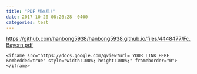 ```yaml
---
title: "PDF 테스트!"
date: 2017-10-20 08:26:28 -0400
categories: test
---
```

https://github.com/hanbong5938/hanbong5938.github.io/files/4448477/Fc.Bayern.pdf

    <iframe src="https://docs.google.com/gview?url= YOUR LINK HERE &embedded=true" style="width:100%; height:100%;" frameborder="0"></iframe>


[jekyll-docs]: https://jekyllrb.com/docs/home
[jekyll-gh]:   https://github.com/jekyll/jekyll
[jekyll-talk]: https://talk.jekyllrb.com/
